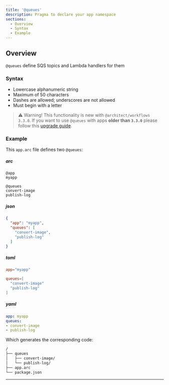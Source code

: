 ```yaml
---
title: '@queues'
description: Pragma to declare your app namespace
sections:
  - Overview
  - Syntax
  - Example
---
```


## Overview

`@queues` define SQS topics and Lambda handlers for them

### Syntax

- Lowercase alphanumeric string
- Maximum of 50 characters
- Dashes are allowed; underscores are not allowed
- Must begin with a letter

> ⚠️ Warning! This functionality is new with `@architect/workflows 3.3.0`. If you want to use `@queues` with apps **older than `3.3.0`** please follow this [upgrade guide](/en/guides/get-started/upgrade-guides).

### Example

This `app.arc` file defines two `@queues`:

<arc-tab-bar>

<arc-tab label="arc">

  <h5>arc</h5>

  <div slot="content">

```arc
@app
myapp

@queues
convert-image
publish-log
```
  </div>

</arc-tab>

<arc-tab label="json">

  <h5>json</h5>

  <div slot="content">

```json
{
  "app": "myapp",
  "queues": [
    "convert-image",
    "publish-log"
  ]
}
```

  </div>

</arc-tab>

<arc-tab label="toml">

  <h5>toml</h5>

  <div slot="content">

```toml
app="myapp"

queues=[
  "convert-image"
  "publish-log"
]
```

  </div>

</arc-tab>

<arc-tab label="yaml">

  <h5>yaml</h5>

  <div slot="content">

```yaml
app: myapp
queues:
- convert-image
- publish-log
```

  </div>

</arc-tab>

<arc-tab-bar>

Which generates the corresponding code:

```bash
/
├── queues
│   ├── convert-image/
│   └── publish-log/
├── app.arc
└── package.json
```

---

